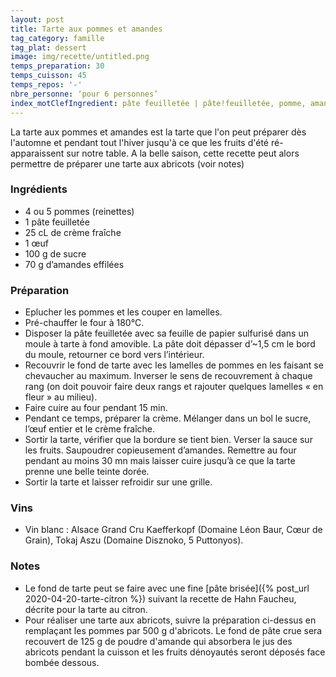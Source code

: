 ```yaml
---
layout: post
title: Tarte aux pommes et amandes
tag_category: famille
tag_plat: dessert
image: img/recette/untitled.png
temps_preparation: 30
temps_cuisson: 45
temps_repos: '-'
nbre_personne: ‘pour 6 personnes’
index_motClefIngredient: pâte feuilletée | pâte!feuilletée, pomme, amandes | amande, abricot
---
```

La tarte aux pommes et amandes est la tarte que l'on peut préparer dès l'automne et pendant tout l'hiver jusqu'à ce que les fruits d'été ré-apparaissent sur notre table. A la belle saison, cette recette peut alors permettre de préparer une tarte aux abricots (voir notes)

### Ingrédients
* 4 ou 5 pommes (reinettes)
* 1 pâte feuilletée
* 25 cL de crème fraîche
* 1 œuf
* 100 g de sucre
* 70 g d’amandes effilées


### Préparation
* Eplucher les pommes et les couper en lamelles.
* Pré-chauffer le four à 180°C.
* Disposer la pâte feuilletée avec sa feuille de papier sulfurisé  dans un moule à tarte à fond amovible. La pâte doit dépasser d’~1,5 cm le bord du moule, retourner ce bord vers l’intérieur.
* Recouvrir le fond de tarte avec les lamelles de pommes en les faisant se chevaucher au maximum. Inverser le sens de recouvrement à chaque rang (on doit pouvoir faire deux rangs et rajouter quelques lamelles « en fleur » au milieu).
* Faire cuire au four pendant 15 min.
* Pendant ce temps, préparer la crème. Mélanger dans un bol le sucre, l’œuf entier et le crème fraîche.
* Sortir la tarte, vérifier que la bordure se tient bien. Verser la sauce sur les fruits. Saupoudrer copieusement d’amandes. Remettre au four pendant au moins 30 mn mais laisser cuire jusqu’à ce que la tarte prenne une belle teinte dorée.
* Sortir la tarte et laisser refroidir sur une grille.


### Vins
* Vin blanc : Alsace Grand Cru Kaefferkopf (Domaine Léon Baur, Cœur de Grain), Tokaj Aszu (Domaine Disznoko, 5 Puttonyos).

### Notes
* Le fond de tarte peut se faire avec une fine [pâte brisée]({% post_url 2020-04-20-tarte-citron %}) suivant la recette de Hahn Faucheu, décrite pour la tarte au citron.
* Pour réaliser une tarte aux abricots, suivre la préparation ci-dessus en remplaçant les pommes par 500 g d'abricots. Le fond de pâte crue sera recouvert de 125 g de poudre d'amande qui absorbera le jus des abricots pendant la cuisson et les fruits dénoyautés seront déposés face bombée dessous.
